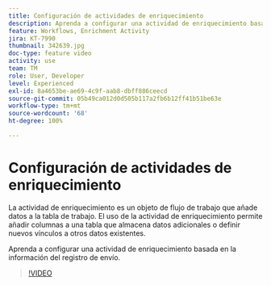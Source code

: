 ```yaml
---
title: Configuración de actividades de enriquecimiento
description: Aprenda a configurar una actividad de enriquecimiento basada en la información del registro de envío.
feature: Workflows, Enrichment Activity
jira: KT-7990
thumbnail: 342639.jpg
doc-type: feature video
activity: use
team: TM
role: User, Developer
level: Experienced
exl-id: 8a4653be-ae69-4c9f-aab8-dbff886ceecd
source-git-commit: 05b49ca012d0d505b117a2fb6b12ff41b51be63e
workflow-type: tm+mt
source-wordcount: '68'
ht-degree: 100%

---
```


# Configuración de actividades de enriquecimiento

La actividad de enriquecimiento es un objeto de flujo de trabajo que añade datos a la tabla de trabajo. El uso de la actividad de enriquecimiento permite añadir columnas a una tabla que almacena datos adicionales o definir nuevos vínculos a otros datos existentes.

Aprenda a configurar una actividad de enriquecimiento basada en la información del registro de envío.

>[!VIDEO](https://video.tv.adobe.com/v/342639?quality=12&learn=on)
